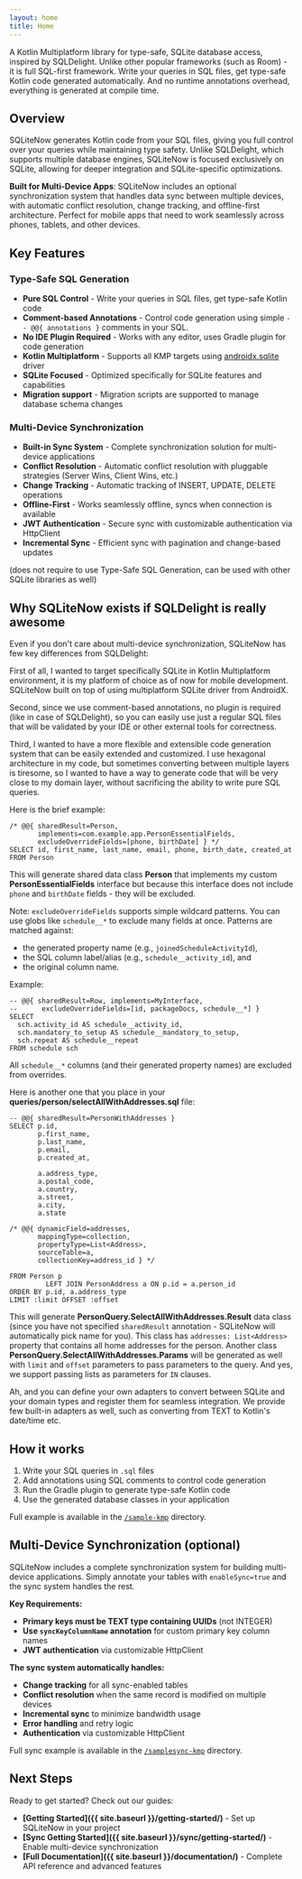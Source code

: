 ```yaml
---
layout: home
title: Home
---
```


A Kotlin Multiplatform library for type-safe, SQLite database access, inspired by SQLDelight.
Unlike other popular frameworks (such as Room) - it is full SQL-first framework. Write your
queries in SQL files, get type-safe Kotlin code generated automatically. And no runtime
annotations overhead, everything is generated at compile time.

## Overview

SQLiteNow generates Kotlin code from your SQL files, giving you full control over your queries while
maintaining type safety. Unlike SQLDelight, which supports multiple database engines, SQLiteNow is
focused exclusively on SQLite, allowing for deeper integration and SQLite-specific optimizations.

**Built for Multi-Device Apps**: SQLiteNow includes an optional synchronization system that handles
data sync between multiple devices, with automatic conflict resolution, change tracking, and
offline-first architecture. Perfect for mobile apps that need to work seamlessly across phones,
tablets, and other devices.

## Key Features

### Type-Safe SQL Generation
- **Pure SQL Control** - Write your queries in SQL files, get type-safe Kotlin code
- **Comment-based Annotations** - Control code generation using simple `-- @@{ annotations }`
  comments in your SQL.
- **No IDE Plugin Required** - Works with any editor, uses Gradle plugin for code generation
- **Kotlin Multiplatform** - Supports all KMP targets
  using [androidx.sqlite](https://developer.android.com/kotlin/multiplatform/sqlite) driver
- **SQLite Focused** - Optimized specifically for SQLite features and capabilities
- **Migration support** - Migration scripts are supported to manage database schema changes

### Multi-Device Synchronization
- **Built-in Sync System** - Complete synchronization solution for multi-device applications
- **Conflict Resolution** - Automatic conflict resolution with pluggable strategies (Server Wins, Client Wins, etc.)
- **Change Tracking** - Automatic tracking of INSERT, UPDATE, DELETE operations
- **Offline-First** - Works seamlessly offline, syncs when connection is available
- **JWT Authentication** - Secure sync with customizable authentication via HttpClient
- **Incremental Sync** - Efficient sync with pagination and change-based updates

(does not require to use Type-Safe SQL Generation, can be used with other SQLite libraries as well)

## Why SQLiteNow exists if SQLDelight is really awesome

Even if you don't care about multi-device synchronization, SQLiteNow has few key differences
from SQLDelight:

First of all, I wanted to target specifically SQLite in Kotlin Multiplatform environment, it is my
platform of choice as of now for mobile development. SQLiteNow built on top of using multiplatform
SQLite driver from AndroidX.

Second, since we use comment-based annotations, no plugin is required (like in case of SQLDelight),
so you can easily use just a regular SQL files that will be validated by your IDE or other external
tools for correctness.

Third, I wanted to have a more flexible and extensible code generation system that can be easily
extended and customized. I use hexagonal architecture in my code, but sometimes converting between
multiple layers is tiresome, so I wanted to have a way to generate code that will be very close
to my domain layer, without sacrificing the ability to write pure SQL queries.

Here is the brief example:

```sqlite
/* @@{ sharedResult=Person,
       implements=com.example.app.PersonEssentialFields,
       excludeOverrideFields=[phone, birthDate] } */
SELECT id, first_name, last_name, email, phone, birth_date, created_at
FROM Person
```

This will generate shared data class **Person** that implements my custom
**PersonEssentialFields** interface but because this interface does not include `phone` and
`birthDate` fields - they will be excluded.

Note: `excludeOverrideFields` supports simple wildcard patterns. You can use globs like
`schedule__*` to exclude many fields at once. Patterns are matched against:
- the generated property name (e.g., `joinedScheduleActivityId`),
- the SQL column label/alias (e.g., `schedule__activity_id`), and
- the original column name.

Example:

```sqlite
-- @@{ sharedResult=Row, implements=MyInterface,
--      excludeOverrideFields=[id, packageDocs, schedule__*] }
SELECT
  sch.activity_id AS schedule__activity_id,
  sch.mandatory_to_setup AS schedule__mandatory_to_setup,
  sch.repeat AS schedule__repeat
FROM schedule sch
```
All `schedule__*` columns (and their generated property names) are excluded from overrides.

Here is another one that you place in your **queries/person/selectAllWithAddresses.sql** file:

```sqlite
-- @@{ sharedResult=PersonWithAddresses }
SELECT p.id,
       p.first_name,
       p.last_name,
       p.email,
       p.created_at,

       a.address_type,
       a.postal_code,
       a.country,
       a.street,
       a.city,
       a.state

/* @@{ dynamicField=addresses,
       mappingType=collection,
       propertyType=List<Address>,
       sourceTable=a,
       collectionKey=address_id } */

FROM Person p
         LEFT JOIN PersonAddress a ON p.id = a.person_id
ORDER BY p.id, a.address_type
LIMIT :limit OFFSET :offset
```

This will generate **PersonQuery.SelectAllWithAddresses.Result** data class (since you
have not specified `sharedResult` annotation - SQLiteNow will automatically pick name
for you). This class has `addresses: List<Address>` property that contains all home
addresses for the person. Another class **PersonQuery.SelectAllWithAddresses.Params** will be
generated as well with `limit` and `offset` parameters to pass parameters to the query.
And yes, we support passing lists as parameters for `IN` clauses.

Ah, and you can define your own adapters to convert between SQLite and your domain types
and register them for seamless integration. We provide few built-in adapters as well,
such as converting from TEXT to Kotlin's date/time etc.

## How it works

1. Write your SQL queries in `.sql` files
2. Add annotations using SQL comments to control code generation
3. Run the Gradle plugin to generate type-safe Kotlin code
4. Use the generated database classes in your application

Full example is available in the [`/sample-kmp`](https://github.com/mobiletoly/sqlitenow-kmp/tree/main/sample-kmp) directory.

## Multi-Device Synchronization (optional)

SQLiteNow includes a complete synchronization system for building multi-device applications.
Simply annotate your tables with `enableSync=true` and the sync system handles the rest.

**Key Requirements:**
- **Primary keys must be TEXT type containing UUIDs** (not INTEGER)
- **Use `syncKeyColumnName` annotation** for custom primary key column names
- **JWT authentication** via customizable HttpClient

**The sync system automatically handles:**
- **Change tracking** for all sync-enabled tables
- **Conflict resolution** when the same record is modified on multiple devices
- **Incremental sync** to minimize bandwidth usage
- **Error handling** and retry logic
- **Authentication** via customizable HttpClient

Full sync example is available in the [`/samplesync-kmp`](https://github.com/mobiletoly/sqlitenow-kmp/tree/main/samplesync-kmp) directory.

## Next Steps

Ready to get started? Check out our guides:

- **[Getting Started]({{ site.baseurl }}/getting-started/)** - Set up SQLiteNow in your project
- **[Sync Getting Started]({{ site.baseurl }}/sync/getting-started/)** - Enable multi-device synchronization
- **[Full Documentation]({{ site.baseurl }}/documentation/)** - Complete API reference and advanced features
